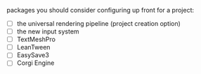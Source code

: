 packages you should consider configuring up front for a project:
- [ ] the universal rendering pipeline (project creation option)
- [ ] the new input system
- [ ] TextMeshPro
- [ ] LeanTween
- [ ] EasySave3
- [ ] Corgi Engine
